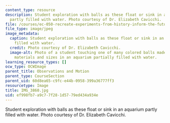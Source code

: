 ```yaml
---
content_type: resource
description: Student exploration with balls as these float or sink in an aquarium
  partly filled with water. Photo courtesy of Dr. Elizabeth Cavicchi.
file: /courses/ec-050-recreate-experiments-from-history-inform-the-future-from-the-past-galileo-january-iap-2010/ef998fb7a9c77f281d5779ed434a934e_IMG_3860.jpg
file_type: image/jpeg
image_metadata:
  caption: Student exploration with balls as these float or sink in an aquarium partly
    filled with water.
  credit: Photo courtesy of Dr. Elizabeth Cavicchi.
  image-alt: Photo of a student touching one of many colored balls made of various
    materials and sizes in an aquarium partially filled with water.
learning_resource_types: []
ocw_type: OCWImage
parent_title: Observations and Motion
parent_type: CourseSection
parent_uid: 60d8ea65-c9fc-e44b-0958-399a36777ff3
resourcetype: Image
title: IMG_3860.jpg
uid: ef998fb7-a9c7-7f28-1d57-79ed434a934e
---
```

Student exploration with balls as these float or sink in an aquarium partly filled with water. Photo courtesy of Dr. Elizabeth Cavicchi.

